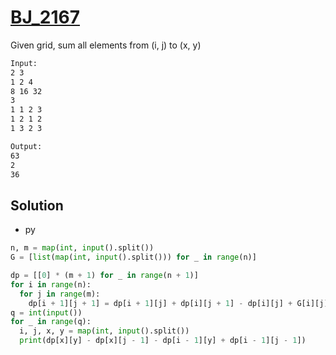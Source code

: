 # [BJ_2167](https://acmicpc.net/problem/2167)

Given grid, sum all elements from (i, j) to (x, y)

```txt
Input:
2 3
1 2 4
8 16 32
3
1 1 2 3
1 2 1 2
1 3 2 3

Output:
63
2
36
```

## Solution

* py

```py
n, m = map(int, input().split())
G = [list(map(int, input().split())) for _ in range(n)]

dp = [[0] * (m + 1) for _ in range(n + 1)]
for i in range(n):
  for j in range(m):
    dp[i + 1][j + 1] = dp[i + 1][j] + dp[i][j + 1] - dp[i][j] + G[i][j]
q = int(input())
for _ in range(q):
  i, j, x, y = map(int, input().split())
  print(dp[x][y] - dp[x][j - 1] - dp[i - 1][y] + dp[i - 1][j - 1])
```
